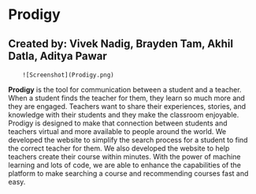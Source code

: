 # Prodigy
## Created by: Vivek Nadig, Brayden Tam, Akhil Datla, Aditya Pawar
        ![Screenshot](Prodigy.png)


**Prodigy** is the tool for communication between a student and a teacher. When a student finds the teacher for them, they learn so much more and they are engaged. Teachers want to share their experiences, stories, and knowledge with their students and they make the classroom enjoyable. 
Prodigy is designed to make that connection between students and teachers virtual and more available to people around the world. We developed the website to simplify the search process for a student to find the correct teacher for them. We also developed the website to help teachers create their course within minutes. 
With the power of machine learning and lots of code, we are able to enhance the capabilities of the platform to make searching a course and recommending courses fast and easy. 


